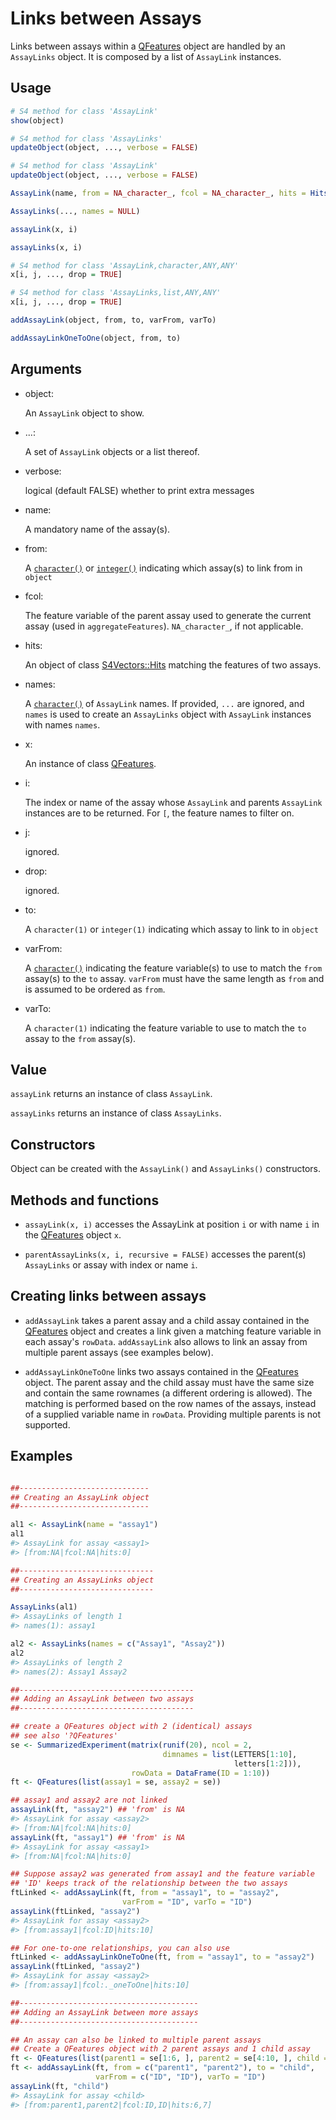 # Links between Assays

Links between assays within a
[QFeatures](https://rformassspectrometry.github.io/QFeatures/reference/QFeatures-class.md)
object are handled by an `AssayLinks` object. It is composed by a list
of `AssayLink` instances.

## Usage

``` r
# S4 method for class 'AssayLink'
show(object)

# S4 method for class 'AssayLinks'
updateObject(object, ..., verbose = FALSE)

# S4 method for class 'AssayLink'
updateObject(object, ..., verbose = FALSE)

AssayLink(name, from = NA_character_, fcol = NA_character_, hits = Hits())

AssayLinks(..., names = NULL)

assayLink(x, i)

assayLinks(x, i)

# S4 method for class 'AssayLink,character,ANY,ANY'
x[i, j, ..., drop = TRUE]

# S4 method for class 'AssayLinks,list,ANY,ANY'
x[i, j, ..., drop = TRUE]

addAssayLink(object, from, to, varFrom, varTo)

addAssayLinkOneToOne(object, from, to)
```

## Arguments

- object:

  An `AssayLink` object to show.

- ...:

  A set of `AssayLink` objects or a list thereof.

- verbose:

  logical (default FALSE) whether to print extra messages

- name:

  A mandatory name of the assay(s).

- from:

  A [`character()`](https://rdrr.io/r/base/character.html) or
  [`integer()`](https://rdrr.io/r/base/integer.html) indicating which
  assay(s) to link from in `object`

- fcol:

  The feature variable of the parent assay used to generate the current
  assay (used in `aggregateFeatures`). `NA_character_`, if not
  applicable.

- hits:

  An object of class
  [S4Vectors::Hits](https://rdrr.io/pkg/S4Vectors/man/Hits-class.html)
  matching the features of two assays.

- names:

  A [`character()`](https://rdrr.io/r/base/character.html) of
  `AssayLink` names. If provided, `...` are ignored, and `names` is used
  to create an `AssayLinks` object with `AssayLink` instances with names
  `names`.

- x:

  An instance of class
  [QFeatures](https://rformassspectrometry.github.io/QFeatures/reference/QFeatures-class.md).

- i:

  The index or name of the assay whose `AssayLink` and parents
  `AssayLink` instances are to be returned. For `[`, the feature names
  to filter on.

- j:

  ignored.

- drop:

  ignored.

- to:

  A `character(1)` or `integer(1)` indicating which assay to link to in
  `object`

- varFrom:

  A [`character()`](https://rdrr.io/r/base/character.html) indicating
  the feature variable(s) to use to match the `from` assay(s) to the
  `to` assay. `varFrom` must have the same length as `from` and is
  assumed to be ordered as `from`.

- varTo:

  A `character(1)` indicating the feature variable to use to match the
  `to` assay to the `from` assay(s).

## Value

`assayLink` returns an instance of class `AssayLink`.

`assayLinks` returns an instance of class `AssayLinks`.

## Constructors

Object can be created with the `AssayLink()` and `AssayLinks()`
constructors.

## Methods and functions

- `assayLink(x, i)` accesses the AssayLink at position `i` or with name
  `i` in the
  [QFeatures](https://rformassspectrometry.github.io/QFeatures/reference/QFeatures-class.md)
  object `x`.

- `parentAssayLinks(x, i, recursive = FALSE)` accesses the parent(s)
  `AssayLinks` or assay with index or name `i`.

## Creating links between assays

- `addAssayLink` takes a parent assay and a child assay contained in the
  [QFeatures](https://rformassspectrometry.github.io/QFeatures/reference/QFeatures-class.md)
  object and creates a link given a matching feature variable in each
  assay's `rowData`. `addAssayLink` also allows to link an assay from
  multiple parent assays (see examples below).

- `addAssayLinkOneToOne` links two assays contained in the
  [QFeatures](https://rformassspectrometry.github.io/QFeatures/reference/QFeatures-class.md)
  object. The parent assay and the child assay must have the same size
  and contain the same rownames (a different ordering is allowed). The
  matching is performed based on the row names of the assays, instead of
  a supplied variable name in `rowData`. Providing multiple parents is
  not supported.

## Examples

``` r

##-----------------------------
## Creating an AssayLink object
##-----------------------------

al1 <- AssayLink(name = "assay1")
al1
#> AssayLink for assay <assay1>
#> [from:NA|fcol:NA|hits:0]

##------------------------------
## Creating an AssayLinks object
##------------------------------

AssayLinks(al1)
#> AssayLinks of length 1
#> names(1): assay1

al2 <- AssayLinks(names = c("Assay1", "Assay2"))
al2
#> AssayLinks of length 2
#> names(2): Assay1 Assay2

##---------------------------------------
## Adding an AssayLink between two assays
##---------------------------------------

## create a QFeatures object with 2 (identical) assays
## see also '?QFeatures'
se <- SummarizedExperiment(matrix(runif(20), ncol = 2,
                                  dimnames = list(LETTERS[1:10],
                                                  letters[1:2])),
                           rowData = DataFrame(ID = 1:10))
ft <- QFeatures(list(assay1 = se, assay2 = se))

## assay1 and assay2 are not linked
assayLink(ft, "assay2") ## 'from' is NA
#> AssayLink for assay <assay2>
#> [from:NA|fcol:NA|hits:0]
assayLink(ft, "assay1") ## 'from' is NA
#> AssayLink for assay <assay1>
#> [from:NA|fcol:NA|hits:0]

## Suppose assay2 was generated from assay1 and the feature variable
## 'ID' keeps track of the relationship between the two assays
ftLinked <- addAssayLink(ft, from = "assay1", to = "assay2",
                         varFrom = "ID", varTo = "ID")
assayLink(ftLinked, "assay2")
#> AssayLink for assay <assay2>
#> [from:assay1|fcol:ID|hits:10]

## For one-to-one relationships, you can also use
ftLinked <- addAssayLinkOneToOne(ft, from = "assay1", to = "assay2")
assayLink(ftLinked, "assay2")
#> AssayLink for assay <assay2>
#> [from:assay1|fcol:._oneToOne|hits:10]

##----------------------------------------
## Adding an AssayLink between more assays
##----------------------------------------

## An assay can also be linked to multiple parent assays
## Create a QFeatures object with 2 parent assays and 1 child assay
ft <- QFeatures(list(parent1 = se[1:6, ], parent2 = se[4:10, ], child = se))
ft <- addAssayLink(ft, from = c("parent1", "parent2"), to = "child",
                   varFrom = c("ID", "ID"), varTo = "ID")
assayLink(ft, "child")
#> AssayLink for assay <child>
#> [from:parent1,parent2|fcol:ID,ID|hits:6,7]
```
